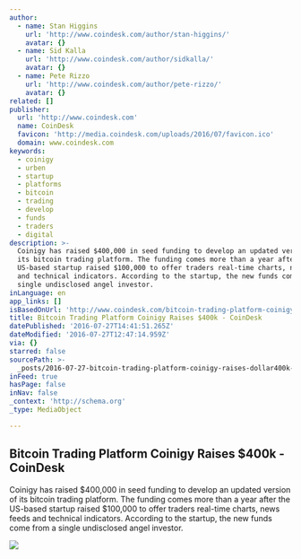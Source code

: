 ```yaml
---
author:
  - name: Stan Higgins
    url: 'http://www.coindesk.com/author/stan-higgins/'
    avatar: {}
  - name: Sid Kalla
    url: 'http://www.coindesk.com/author/sidkalla/'
    avatar: {}
  - name: Pete Rizzo
    url: 'http://www.coindesk.com/author/pete-rizzo/'
    avatar: {}
related: []
publisher:
  url: 'http://www.coindesk.com'
  name: CoinDesk
  favicon: 'http://media.coindesk.com/uploads/2016/07/favicon.ico'
  domain: www.coindesk.com
keywords:
  - coinigy
  - urben
  - startup
  - platforms
  - bitcoin
  - trading
  - develop
  - funds
  - traders
  - digital
description: >-
  Coinigy has raised $400,000 in seed funding to develop an updated version of
  its bitcoin trading platform. The funding comes more than a year after the
  US-based startup raised $100,000 to offer traders real-time charts, news feeds
  and technical indicators. According to the startup, the new funds come from a
  single undisclosed angel investor.
inLanguage: en
app_links: []
isBasedOnUrl: 'http://www.coindesk.com/bitcoin-trading-platform-coinigy-raises-400k/'
title: Bitcoin Trading Platform Coinigy Raises $400k - CoinDesk
datePublished: '2016-07-27T14:41:51.265Z'
dateModified: '2016-07-27T12:47:14.959Z'
via: {}
starred: false
sourcePath: >-
  _posts/2016-07-27-bitcoin-trading-platform-coinigy-raises-dollar400k-coindesk.md
inFeed: true
hasPage: false
inNav: false
_context: 'http://schema.org'
_type: MediaObject

---
```

<article style=""><h1>Bitcoin Trading Platform Coinigy Raises $400k - CoinDesk</h1><p>Coinigy has raised $400,000 in seed funding to develop an updated version of its bitcoin trading platform. The funding comes more than a year after the US-based startup raised $100,000 to offer traders real-time charts, news feeds and technical indicators. According to the startup, the new funds come from a single undisclosed angel investor.</p><img src="https://media.coindesk.com/uploads/2016/07/trading-trader-e1469620513648.jpg" /></article>